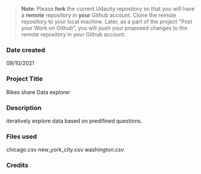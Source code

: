 >**Note**: Please **fork** the current Udacity repository so that you will have a **remote** repository in **your** Github account. Clone the remote repository to your local machine. Later, as a part of the project "Post your Work on Github", you will push your proposed changes to the remote repository in your Github account.

### Date created
09/10/2021

### Project Title
Bikes share Data explorer
### Description
iteratively explore data based on predifined questions.

### Files used
chicago.csv
new_york_city.csv
washington.csv

### Credits


